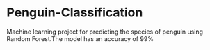 # Penguin-Classification
Machine learning project for predicting the species of penguin using Random Forest.The model has an accuracy of 99%
